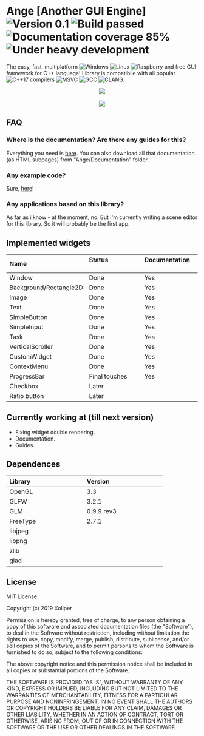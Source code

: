 # Ange [Another GUI Engine] ![Version 0.1](https://img.shields.io/badge/Version-0.1-brightgreen.svg) ![Build passed](https://img.shields.io/badge/Build-Passed-brightgreen.svg) ![Documentation coverage 85%](https://img.shields.io/badge/Documentation%20coverage%20-85%25-yellow.svg) ![Under heavy development](https://img.shields.io/badge/Under%20heavy%20development-red.svg)

The easy, fast, multiplatform ![Windows](https://img.shields.io/badge/Windows-blue.svg) ![Linux](https://img.shields.io/badge/Linux-blue.svg) ![Raspberry](https://img.shields.io/badge/Raspberry%20pi-blue.svg) and free GUI framework for C++ language! Library is compatibile with all popular ![C++17](https://img.shields.io/badge/C++-17-brightgreen.svg) compilers ![MSVC](https://img.shields.io/badge/MSVC-blue.svg) ![GCC](https://img.shields.io/badge/GCC-blue.svg) ![CLANG](https://img.shields.io/badge/CLANG-blue.svg).

<p align="center">
 <img src="https://github.com/Xoliper/ANGE/blob/master/preview.jpg" />
 <br><br>
 <img src="https://xoliper.github.io/ANGE/Ange/Documentation/Images/51.png" />
</p>

## FAQ 

###  Where is the documentation? Are there any guides for this?

Everything you need is [here](https://xoliper.github.io/ANGE/Ange/Documentation/index.html). You can also download all that documentation (as HTML subpages) from "Ange/Documentation" folder.

### Any example code?

Sure, [here](https://xoliper.github.io/ANGE/Ange/Documentation/1.%20Usage%20example.-Guide.html)!

### Any applications based on this library?

As far as i know - at the moment, no. But I'm currently writing a scene editor for this library. So it will probably be the first app.

## Implemented widgets
| Name &emsp;&emsp;&emsp;&emsp;&emsp;&emsp;&emsp;&emsp; | Status &emsp;&emsp;&emsp;&emsp;&emsp;&emsp;&emsp;&emsp; | Documentation &emsp;&emsp;&emsp;&emsp;&emsp;&emsp;&emsp;&emsp; |
|:--------------------------|:-------------|:----|
| Window                    | Done         | Yes |
| Background/Rectangle2D    | Done         | Yes |
| Image                     | Done         | Yes |
| Text                      | Done         | Yes |
| SimpleButton              | Done         | Yes |
| SimpleInput               | Done         | Yes |
| Task                      | Done         | Yes |
| VerticalScroller          | Done         | Yes |
| CustomWidget              | Done         | Yes |
| ContextMenu               | Done         | Yes |
| ProgressBar               | Final touches| Yes |
| Checkbox                  | Later        |     |
| Ratio button              | Later        |     |

## Currently working at (till next version)
* Fixing widget double rendering.
* Documentation.
* Guides.

## Dependences 
| Library &emsp;&emsp;&emsp;&emsp;&emsp;&emsp;&emsp;&emsp; | Version &emsp;&emsp;&emsp;&emsp;&emsp;&emsp;&emsp;&emsp; |
|:--------------|:-----------|
| OpenGL        | 3.3        |
| GLFW          | 3.2.1      |
| GLM           | 0.9.9 rev3 |
| FreeType      | 2.7.1      |
| libjpeg       |            |
| libpng        |            |
| zlib          |            |
| glad          |            |

## License
MIT License

Copyright (c) 2019 Xoliper

Permission is hereby granted, free of charge, to any person obtaining a copy
of this software and associated documentation files (the "Software"), to deal
in the Software without restriction, including without limitation the rights
to use, copy, modify, merge, publish, distribute, sublicense, and/or sell
copies of the Software, and to permit persons to whom the Software is
furnished to do so, subject to the following conditions:

The above copyright notice and this permission notice shall be included in all
copies or substantial portions of the Software.

THE SOFTWARE IS PROVIDED "AS IS", WITHOUT WARRANTY OF ANY KIND, EXPRESS OR
IMPLIED, INCLUDING BUT NOT LIMITED TO THE WARRANTIES OF MERCHANTABILITY,
FITNESS FOR A PARTICULAR PURPOSE AND NONINFRINGEMENT. IN NO EVENT SHALL THE
AUTHORS OR COPYRIGHT HOLDERS BE LIABLE FOR ANY CLAIM, DAMAGES OR OTHER
LIABILITY, WHETHER IN AN ACTION OF CONTRACT, TORT OR OTHERWISE, ARISING FROM,
OUT OF OR IN CONNECTION WITH THE SOFTWARE OR THE USE OR OTHER DEALINGS IN THE
SOFTWARE.
